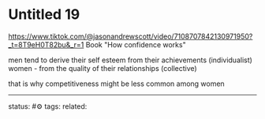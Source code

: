 # Untitled 19
https://www.tiktok.com/@jasonandrewscott/video/7108707842130971950?_t=8T9eH0T82bu&_r=1
Book
"How confidence works"

men tend to derive their self esteem from their achievements (individualist)
women - from the quality of their relationships (collective)

that is why competitiveness might be less common among women 

---
status: #⚙️ 
tags: 
related: 
